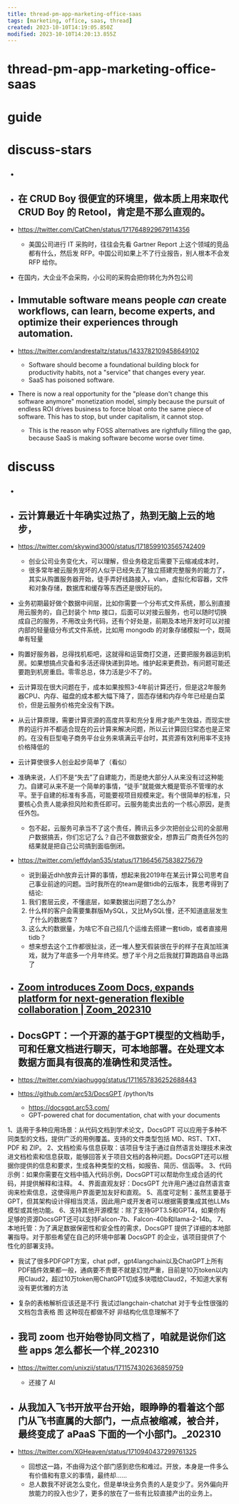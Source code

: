 ```yaml
---
title: thread-pm-app-marketing-office-saas
tags: [marketing, office, saas, thread]
created: 2023-10-10T14:19:05.850Z
modified: 2023-10-10T14:20:13.855Z
---
```


# thread-pm-app-marketing-office-saas

# guide

# discuss-stars
- ## 

- ## 在 CRUD Boy 很便宜的环境里，做本质上用来取代 CRUD Boy 的 Retool，肯定是不那么直观的。
- https://twitter.com/CatChen/status/1717648929679114356
  - 美国公司进行 IT 采购时，往往会先看 Gartner Report 上这个领域的竞品都有什么，然后发 RFP。中国公司如果上不了行业报告，别人根本不会发 RFP 给你。
- 在国内，大企业不会采购，小公司的采购会把你转化为外包公司

- ## Immutable software means people *can* create workflows, can learn, become experts, and optimize their experiences through automation. 
- https://twitter.com/andrestaltz/status/1433782109458649102
  - Software should become a foundational building block for productivity habits, not a "service" that changes every year. 
  - SaaS has poisoned software.
- There is now a real opportunity for the "please don't change this software anymore" monetization model, simply because the pursuit of endless ROI drives business to force bloat onto the same piece of software. This has to stop, but under capitalism, it cannot stop.
  - This is the reason why FOSS alternatives are rightfully filling the gap, because SaaS is making software become worse over time.

# discuss
- ## 

- ## 云计算最近十年确实过热了，热到无脑上云的地步，
- https://twitter.com/skywind3000/status/1718599103565742409
  - 创业公司业务变化大，可以理解，但业务稳定后需要下云缩减成本时，
  - 很多常年被云服务宠坏的人似乎已经失去了独立搭建完整服务的能力了，其实从购置服务器开始，徒手弄好线路接入，vlan，虚拟化和容器，文件和对象存储，数据库和缓存等东西还是很好玩的。
- 业务初期最好做个数据中间层，比如你需要一个分布式文件系统，那么别直接用云服务的，自己封装个 http 接口，后面可以对接云服务，也可以随时切换成自己的服务，不用改业务代码，还有个好处是，前期及本地开发时可以对接内部的轻量级分布式文件系统，比如用 mongodb 的对象存储模拟一个，既简单有轻量
- 购置好服务器，总得找机柜吧，这就得和运营商打交道，还要把服务器运到机房。如果想搞点灾备和多活还得快递到异地。维护起来更费劲，有问题可能还要跑到机房重启。零零总总，体力活是少不了的。

- 云计算现在很大问题在于，成本如果按照3-4年前计算还行，但是这2年服务器CPU、内存、磁盘的成本都大幅下降了，固态存储和内存今年已经是白菜价，但是云服务价格完全没有下跌。

- 从云计算原理，需要计算资源的高度共享和充分复用才能产生效益，而现实世界的运行并不都适合现在的云计算来解决问题，所以云计算回归常态也是正常的。在没有巨型电子商务平台业务来填满云平台时，其资源有效利用率不支持价格降低的

- 云计算使很多人创业起步简单了（看似）

- 准确来说，人们不是“失去”了自建能力，而是绝大部分人从来没有过这种能力。自建可从来不是一个简单的事情，“徒手”就能做大概是管杀不管埋的水平。至于自建的标准有多高，可能要视项目规模来定。有个很简单的标准，只要核心负责人能承担风险和责任即可。云服务能卖出去的一个核心原因，是责任外包。
  - 包不起，云服务可承当不了这个责任，腾讯云多少次把创业公司的全部用户数据搞丢，你们忘记了么？自己不做数据安全，想靠云厂商责任外包的结果就是把自己公司搞到面临倒闭。

- https://twitter.com/jeffdylan535/status/1718645675838275679
  - 说到最近dhh放弃云计算的事情，想起来我2019年在某云计算公司思考自己事业前途的问题。当时我所在的team是做tidb的云版本，我思考得到了结论:
  1. 我们套层云皮，不懂底层，如果数据出问题了怎么办?
  2. 什么样的客户会需要集群版MySQL，又比MySQL慢，还不知道底层发生了什么的数据库？
  3. 这么大的数据量，为啥它不自己招几个运维去搭建一套tidb，或者直接用tidb？
  - 想来想去这个工作都很扯淡，还一堆人整天假装很在乎的样子在真加班演戏，就为了年底多一个月年终奖。想了半个月之后我就打算跑路自寻出路了


- ## [Zoom introduces Zoom Docs, expands platform for next-generation flexible collaboration | Zoom_202310](https://news.zoom.us/zoom-docs/)

- ## DocsGPT：一个开源的基于GPT模型的文档助手，可和任意文档进行聊天，可本地部署。在处理文本数据方面具有很高的准确性和灵活性。
- https://twitter.com/xiaohuggg/status/1711657836252688443

- https://github.com/arc53/DocsGPT /python/ts
  - https://docsgpt.arc53.com/
  - GPT-powered chat for documentation, chat with your documents

1、适用于多种应用场景：从代码文档到学术论文，DocsGPT 可以应用于多种不同类型的文档，提供广泛的用例覆盖。支持的文件类型包括 MD、RST、TXT、PDF 和 ZIP。
2、文档检索与信息获取：该项目专注于通过自然语言处理技术来改进文档检索和信息获取，能够回答关于项目文档的各种问题。DocsGPT还可以根据你提供的信息和要求，生成各种类型的文档，如报告、简历、信函等。
3、代码示例：如果你需要在文档中插入代码示例，DocsGPT可以帮助你生成合适的代码，并提供解释和注释。
4、界面直观友好：DocsGPT 允许用户通过自然语言查询来检索信息，这使得用户界面更加友好和直观。
5、高度可定制：虽然主要基于 GPT，但其架构设计得相当灵活，因此用户或开发者可以根据需要集成其他LLMs模型或其他功能。
6、支持其他开源模型：除了支持GPT3.5和GPT4，如果你有足够的资源DocsGPT还可以支持Falcon-7b、Falcon-40b和llama-2-14b。
7、本地托管：为了满足数据保密性和安全性的需求，DocsGPT 提供了详细的本地部署指导。对于那些希望在自己的环境中部署 DocsGPT 的企业，该项目提供了个性化的部署支持。

- 我试了很多PDFGPT方案，chat pdf，gpt4langchain以及ChatGPT上所有PDF插件效果都一般，通病要不贵要不就是幻觉严重，目前是10万token以内用Claud2，超过10万token用ChatGPT切成多块喂给Claud2，不知道大家有没有更优雅的方法
- 复杂的表格解析应该还是不行 我试过langchain-chatchat 对于专业性很强的文档包含表格 图 这种现在都做不好 非结构化信息理解不了

- ## 我司 zoom 也开始卷协同文档了，咱就是说你们这些 apps 怎么都长一个样_202310
- https://twitter.com/unixzii/status/1711574302636859759
  - 还接了 AI

- ## 从我加入飞书开放平台开始，眼睁睁的看着这个部门从飞书直属的大部门，一点点被缩减，被合并，最终变成了 aPaaS 下面的一个小部门。_202310
- https://twitter.com/XGHeaven/status/1710940437299761325
  - 回想这一路，不由得为这个部门感到悲伤和难过。开放，本身是一件多么有价值和有意义的事情，最终却……
  - 总人数我不好说怎么变化，但是单块业务负责的人是变少了。另外偏向开放能力的投入也少了，更多的放在了一些有比较直接产出的业务上。
